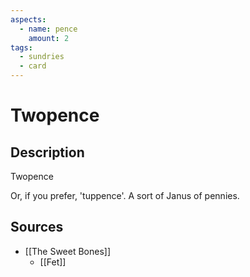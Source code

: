 ```yaml
---
aspects:
  - name: pence
    amount: 2
tags:
  - sundries
  - card
---
```

# Twopence
## Description
Twopence

Or, if you prefer, 'tuppence'. A sort of Janus of pennies.

## Sources
- [[The Sweet Bones]]
	- [[Fet]]